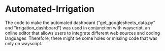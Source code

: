 # Automated-Irrigation
The code to make the automated dashboard ("get_googlesheets_data.py" and "irrigation_dashboard") was used in conjunction with wayscript, an online editor that allows users to integrate different web sources and coding languages. Therefore, there might be some holes or missing code that was only on wayscript.
